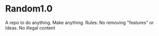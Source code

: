 # Random1.0
A repo to do anything. Make anything. 
Rules: 
No removing "features" or Ideas.
No illegal content
